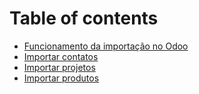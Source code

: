 # Table of contents

* [Funcionamento da importação no Odoo](README.md)
* [Importar contatos](importar-contatos.md)
* [Importar projetos](importar-projetos.md)
* [Importar produtos](importar-produtos.md)

